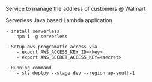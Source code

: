 Service to manage the address of customers @ Walmart


Serverless Java based Lambda application

```To deploy
- install serverless
    npm i -g serverless

- Setup aws programatic access via 
    - export AWS_ACCESS_KEY_ID=<key>
    - export AWS_SECRET_ACCESS_KEY=<secret>

- Running command
    - sls deploy --stage dev --region ap-south-1